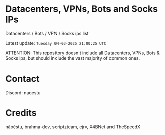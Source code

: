 # Datacenters, VPNs, Bots and Socks IPs
 
Datacenters / Bots / VPN / Socks ips list

Latest update: `Tuesday 04-03-2025 21:00:25 UTC` 

ATTENTION: This repository doesn't include all Datacenters, VPNs, Bots & Socks ips, 
but should include the vast majority of common ones.

# Contact
Discord: naoestu

# Credits
nãoéstu, brahma-dev, scriptzteam, ejrv, X4BNet and TheSpeedX
